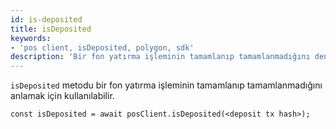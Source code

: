 ```yaml
---
id: is-deposited
title: isDeposited
keywords:
- 'pos client, isDeposited, polygon, sdk'
description: 'Bir fon yatırma işleminin tamamlanıp tamamlanmadığını denetler.'
---
```


`isDeposited` metodu bir fon yatırma işleminin tamamlanıp tamamlanmadığını anlamak için kullanılabilir.

```
const isDeposited = await posClient.isDeposited(<deposit tx hash>);
```
